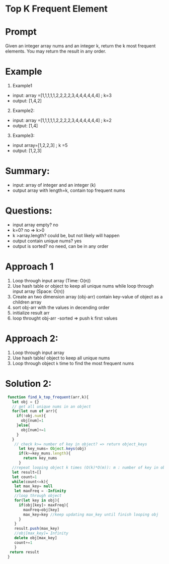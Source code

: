 # Top K Frequent Element
# Prompt
Given an integer array nums and an integer k, return the k most frequent elements. You may return the result in any order.
# Example
1. Example1
- input: array =[1,1,1,1,1,2,2,2,2,3,4,4,4,4,4,4] ; k=3
- output: [1,4,2]
2. Example2:
- input: array =[1,1,1,1,1,2,2,2,2,3,4,4,4,4,4,4] ; k=2
- output: [1,4]
3. Example3:
- input array=[1,2,2,3] ; k =5
- output: [1,2,3]

# Summary:
- input: array of integer and an integer (k)
- output array with length=k, contain top frequent nums

# Questions:
- input array empty? no
- k=0? no => k>0
- k >array.length? could be, but not likely will happen
- output contain unique nums? yes
- output is sorted? no need, can be in any order

# Approach 1
1. Loop through input array (Time: O(n))
2. Use hash table or object to keep all unique nums while loop through input array (Space: O(n))
3. Create an two dimension array (obj-arr) contain key-value of object as a children array
4. sort obj-arr with the values in decending order
5. initialize result arr
6. loop throught obj-arr -sorted => push k first values

# Approach 2:

1. Loop through input array
2. Use hash table/ object to keep all unique nums
3. Loop through object `k` time to find the most frequent nums

# Solution 2:
```js
 function find_k_top_frequent(arr,k){
   let obj = {}
   // get all unique nums in an object
   for(let num of arr){
     if(!obj.num){
       obj[num]=1
     }else{
       obj[num]+=1
     }
   }
    // check k>= number of key in object? => return object_keys
      let key_nums= Object.keys(obj)
      if(k>=key_muns.length){
        return key_nums
      }
   //repeat looping object k times (O(k)*O(m)): m : number of key in object
   let result=[]
   let count=1
   while(count<=k){
    let max_key= null
    let maxFreq = -Infinity
    //loop through object
    for(let key in obj){
      if(obj[key]> maxFreq){
        maxFreq=obj[key]
        max_key=key //keep updating max_key until finish looping obj
      }
    }
    result.push(max_key)
    //obj[max_key]= Infinity
    delete obj[max_key]
    count+=1
    }
  return result
 }
```
